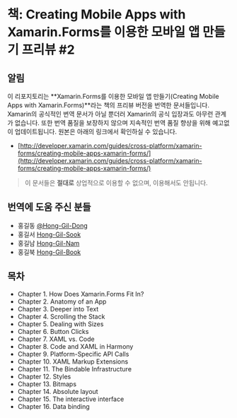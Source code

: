 # 책: Creating Mobile Apps with Xamarin.Forms를 이용한 모바일 앱 만들기 프리뷰 #2 #


## 알림 ##

이 리포지토리는 **Xamarin.Forms를 이용한 모바일 앱 만들기(Creating Mobile Apps with Xamarin.Forms)**라는 책의 프리뷰 버전을 번역한 문서들입니다. Xamarin의 공식적인 번역 문서가 아닐 뿐더러 Xamarin의 공식 입장과도 아무런 관계가 없습니다. 또한 번역 품질을 보장하지 않으며 지속적인 번역 품질 향상을 위해 예고없이 업데이트됩니다. 원본은 아래의 링크에서 확인하실 수 있습니다.

* [http://developer.xamarin.com/guides/cross-platform/xamarin-forms/creating-mobile-apps-xamarin-forms/](http://developer.xamarin.com/guides/cross-platform/xamarin-forms/creating-mobile-apps-xamarin-forms/)

> 이 문서들은 **절대로** 상업적으로 이용할 수 없으며, 이용해서도 안됩니다.


## 번역에 도움 주신 분들 ##

* 홍길동 [@Hong-Gil-Dong](https://twitter.com/hong-gil-dong)
* 홍길서 [Hong-Gil-Sook](https://facebook.com/hong-gil-sook)
* 홍길남 [Hong-Gil-Nam](http://honggilnam.com)
* 홍길북 [Hong-Gil-Book](http://linkedin.com/in/honggilbook)


## 목차 ##

* Chapter 1. How Does Xamarin.Forms Fit In?
* Chapter 2. Anatomy of an App
* Chapter 3. Deeper into Text
* Chapter 4. Scrolling the Stack
* Chapter 5. Dealing with Sizes
* Chapter 6. Button Clicks
* Chapter 7. XAML vs. Code
* Chapter 8. Code and XAML in Harmony
* Chapter 9. Platform-Specific API Calls
* Chapter 10. XAML Markup Extensions
* Chapter 11. The Bindable Infrastructure
* Chapter 12. Styles
* Chapter 13. Bitmaps
* Chapter 14. Absolute layout
* Chapter 15. The interactive interface
* Chapter 16. Data binding

